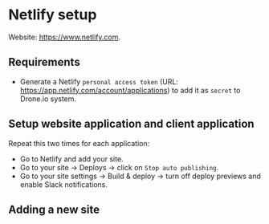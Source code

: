 # Netlify setup

Website: https://www.netlify.com.

## Requirements

- Generate a Netlify `personal access token` (URL: https://app.netlify.com/account/applications) to add it as `secret` to Drone.io system.

## Setup website application and client application

Repeat this two times for each application:

- Go to Netlify and add your site.
- Go to your site -> Deploys -> click on `Stop auto publishing`.
- Go to your site settings -> Build & deploy -> turn off deploy previews and enable Slack notifications.

## Adding a new site
